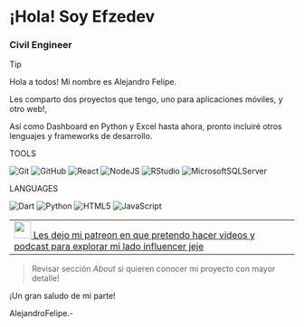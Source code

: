 # ¡Hola! Soy Efzedev
### Civil Engineer





> [!TIP]
> Hola a todos! Mi nombre es Alejandro Felipe.
> <p>Les comparto dos proyectos que tengo, uno para aplicaciones móviles, y otro web!,</p>
> <p>Así como Dashboard en Python y Excel hasta ahora, pronto incluiré otros lenguajes y frameworks de desarrollo.</p>
<p></p>
TOOLS

![Git](https://img.shields.io/badge/git-%23F05033.svg?style=for-the-badge&logo=git&logoColor=white)
![GitHub](https://img.shields.io/badge/github-%23121011.svg?style=for-the-badge&logo=github&logoColor=white)
![React](https://img.shields.io/badge/react-%2320232a.svg?style=for-the-badge&logo=react&logoColor=%2361DAFB)
![NodeJS](https://img.shields.io/badge/node.js-6DA55F?style=for-the-badge&logo=node.js&logoColor=white)
![RStudio](https://img.shields.io/badge/RStudio-4285F4?style=for-the-badge&logo=rstudio&logoColor=white)
![MicrosoftSQLServer](https://img.shields.io/badge/Microsoft%20SQL%20Server-CC2927?style=for-the-badge&logo=microsoft%20sql%20server&logoColor=white)

<p></p>
LANGUAGES

![Dart](https://img.shields.io/badge/dart-%230175C2.svg?style=for-the-badge&logo=dart&logoColor=white)
![Python](https://img.shields.io/badge/python-3670A0?style=for-the-badge&logo=python&logoColor=ffdd54)
![HTML5](https://img.shields.io/badge/html5-%23E34F26.svg?style=for-the-badge&logo=html5&logoColor=white)
![JavaScript](https://img.shields.io/badge/javascript-%23323330.svg?style=for-the-badge&logo=javascript&logoColor=%23F7DF1E)
  
  

<p></p>
<p></p>
<p></p>



<table style="width:100%">
  <tr>
    <td>
      <a href="https://patreon.com/efzedev/">
        <img src="https://firebasestorage.googleapis.com/v0/b/dexterprojectid.appspot.com/o/clientes%2Fpatreon.png?alt=media&token=ed8eca37-2b5f-464c-b348-869fe103a85f" height="30"/>
          Les dejo mi patreon en que pretendo hacer videos y podcast para explorar mi lado influencer jeje
      </a>
    </td>
  </tr>
</table>

> Revisar sección *About* si quieren conocer mi proyecto con mayor detalle!



<p></p>
<p></p>

¡Un gran saludo de mi parte!

<p></p>

AlejandroFelipe.-
